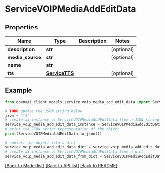 # ServiceVOIPMediaAddEditData


## Properties

Name | Type | Description | Notes
------------ | ------------- | ------------- | -------------
**description** | **str** |  | [optional] 
**media_source** | **str** |  | [optional] 
**name** | **str** |  | 
**tts** | [**ServiceTTS**](ServiceTTS.md) |  | [optional] 

## Example

```python
from openapi_client.models.service_voip_media_add_edit_data import ServiceVOIPMediaAddEditData

# TODO update the JSON string below
json = "{}"
# create an instance of ServiceVOIPMediaAddEditData from a JSON string
service_voip_media_add_edit_data_instance = ServiceVOIPMediaAddEditData.from_json(json)
# print the JSON string representation of the object
print(ServiceVOIPMediaAddEditData.to_json())

# convert the object into a dict
service_voip_media_add_edit_data_dict = service_voip_media_add_edit_data_instance.to_dict()
# create an instance of ServiceVOIPMediaAddEditData from a dict
service_voip_media_add_edit_data_from_dict = ServiceVOIPMediaAddEditData.from_dict(service_voip_media_add_edit_data_dict)
```
[[Back to Model list]](../README.md#documentation-for-models) [[Back to API list]](../README.md#documentation-for-api-endpoints) [[Back to README]](../README.md)


